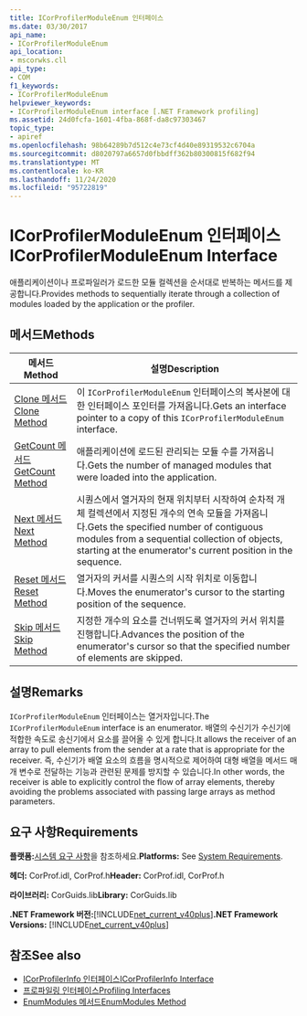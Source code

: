 ```yaml
---
title: ICorProfilerModuleEnum 인터페이스
ms.date: 03/30/2017
api_name:
- ICorProfilerModuleEnum
api_location:
- mscorwks.cll
api_type:
- COM
f1_keywords:
- ICorProfilerModuleEnum
helpviewer_keywords:
- ICorProfilerModuleEnum interface [.NET Framework profiling]
ms.assetid: 24d0fcfa-1601-4fba-868f-da8c97303467
topic_type:
- apiref
ms.openlocfilehash: 98b64289b7d512c4e73cf4d40e89319532c6704a
ms.sourcegitcommit: d8020797a6657d0fbbdff362b80300815f682f94
ms.translationtype: MT
ms.contentlocale: ko-KR
ms.lasthandoff: 11/24/2020
ms.locfileid: "95722819"
---
```

# <a name="icorprofilermoduleenum-interface"></a><span data-ttu-id="a7b03-102">ICorProfilerModuleEnum 인터페이스</span><span class="sxs-lookup"><span data-stu-id="a7b03-102">ICorProfilerModuleEnum Interface</span></span>

<span data-ttu-id="a7b03-103">애플리케이션이나 프로파일러가 로드한 모듈 컬렉션을 순서대로 반복하는 메서드를 제공합니다.</span><span class="sxs-lookup"><span data-stu-id="a7b03-103">Provides methods to sequentially iterate through a collection of modules loaded by the application or the profiler.</span></span>  
  
## <a name="methods"></a><span data-ttu-id="a7b03-104">메서드</span><span class="sxs-lookup"><span data-stu-id="a7b03-104">Methods</span></span>  
  
|<span data-ttu-id="a7b03-105">메서드</span><span class="sxs-lookup"><span data-stu-id="a7b03-105">Method</span></span>|<span data-ttu-id="a7b03-106">설명</span><span class="sxs-lookup"><span data-stu-id="a7b03-106">Description</span></span>|  
|------------|-----------------|  
|[<span data-ttu-id="a7b03-107">Clone 메서드</span><span class="sxs-lookup"><span data-stu-id="a7b03-107">Clone Method</span></span>](icorprofilermoduleenum-clone-method.md)|<span data-ttu-id="a7b03-108">이 `ICorProfilerModuleEnum` 인터페이스의 복사본에 대한 인터페이스 포인터를 가져옵니다.</span><span class="sxs-lookup"><span data-stu-id="a7b03-108">Gets an interface pointer to a copy of this `ICorProfilerModuleEnum` interface.</span></span>|  
|[<span data-ttu-id="a7b03-109">GetCount 메서드</span><span class="sxs-lookup"><span data-stu-id="a7b03-109">GetCount Method</span></span>](icorprofilermoduleenum-getcount-method.md)|<span data-ttu-id="a7b03-110">애플리케이션에 로드된 관리되는 모듈 수를 가져옵니다.</span><span class="sxs-lookup"><span data-stu-id="a7b03-110">Gets the number of managed modules that were loaded into the application.</span></span>|  
|[<span data-ttu-id="a7b03-111">Next 메서드</span><span class="sxs-lookup"><span data-stu-id="a7b03-111">Next Method</span></span>](icorprofilermoduleenum-next-method.md)|<span data-ttu-id="a7b03-112">시퀀스에서 열거자의 현재 위치부터 시작하여 순차적 개체 컬렉션에서 지정된 개수의 연속 모듈을 가져옵니다.</span><span class="sxs-lookup"><span data-stu-id="a7b03-112">Gets the specified number of contiguous modules from a sequential collection of objects, starting at the enumerator's current position in the sequence.</span></span>|  
|[<span data-ttu-id="a7b03-113">Reset 메서드</span><span class="sxs-lookup"><span data-stu-id="a7b03-113">Reset Method</span></span>](icorprofilermoduleenum-reset-method.md)|<span data-ttu-id="a7b03-114">열거자의 커서를 시퀀스의 시작 위치로 이동합니다.</span><span class="sxs-lookup"><span data-stu-id="a7b03-114">Moves the enumerator's cursor to the starting position of the sequence.</span></span>|  
|[<span data-ttu-id="a7b03-115">Skip 메서드</span><span class="sxs-lookup"><span data-stu-id="a7b03-115">Skip Method</span></span>](icorprofilermoduleenum-skip-method.md)|<span data-ttu-id="a7b03-116">지정한 개수의 요소를 건너뛰도록 열거자의 커서 위치를 진행합니다.</span><span class="sxs-lookup"><span data-stu-id="a7b03-116">Advances the position of the enumerator's cursor so that the specified number of elements are skipped.</span></span>|  
  
## <a name="remarks"></a><span data-ttu-id="a7b03-117">설명</span><span class="sxs-lookup"><span data-stu-id="a7b03-117">Remarks</span></span>  

 <span data-ttu-id="a7b03-118">`ICorProfilerModuleEnum` 인터페이스는 열거자입니다.</span><span class="sxs-lookup"><span data-stu-id="a7b03-118">The `ICorProfilerModuleEnum` interface is an enumerator.</span></span> <span data-ttu-id="a7b03-119">배열의 수신기가 수신기에 적합한 속도로 송신기에서 요소를 끌어올 수 있게 합니다.</span><span class="sxs-lookup"><span data-stu-id="a7b03-119">It allows the receiver of an array to pull elements from the sender at a rate that is appropriate for the receiver.</span></span> <span data-ttu-id="a7b03-120">즉, 수신기가 배열 요소의 흐름을 명시적으로 제어하여 대형 배열을 메서드 매개 변수로 전달하는 기능과 관련된 문제를 방지할 수 있습니다.</span><span class="sxs-lookup"><span data-stu-id="a7b03-120">In other words, the receiver is able to explicitly control the flow of array elements, thereby avoiding the problems associated with passing large arrays as method parameters.</span></span>  
  
## <a name="requirements"></a><span data-ttu-id="a7b03-121">요구 사항</span><span class="sxs-lookup"><span data-stu-id="a7b03-121">Requirements</span></span>  

 <span data-ttu-id="a7b03-122">**플랫폼:**[시스템 요구 사항](../../get-started/system-requirements.md)을 참조하세요.</span><span class="sxs-lookup"><span data-stu-id="a7b03-122">**Platforms:** See [System Requirements](../../get-started/system-requirements.md).</span></span>  
  
 <span data-ttu-id="a7b03-123">**헤더:** CorProf.idl, CorProf.h</span><span class="sxs-lookup"><span data-stu-id="a7b03-123">**Header:** CorProf.idl, CorProf.h</span></span>  
  
 <span data-ttu-id="a7b03-124">**라이브러리:** CorGuids.lib</span><span class="sxs-lookup"><span data-stu-id="a7b03-124">**Library:** CorGuids.lib</span></span>  
  
 <span data-ttu-id="a7b03-125">**.NET Framework 버전:**[!INCLUDE[net_current_v40plus](../../../../includes/net-current-v40plus-md.md)]</span><span class="sxs-lookup"><span data-stu-id="a7b03-125">**.NET Framework Versions:** [!INCLUDE[net_current_v40plus](../../../../includes/net-current-v40plus-md.md)]</span></span>  
  
## <a name="see-also"></a><span data-ttu-id="a7b03-126">참조</span><span class="sxs-lookup"><span data-stu-id="a7b03-126">See also</span></span>

- [<span data-ttu-id="a7b03-127">ICorProfilerInfo 인터페이스</span><span class="sxs-lookup"><span data-stu-id="a7b03-127">ICorProfilerInfo Interface</span></span>](icorprofilerinfo-interface.md)
- [<span data-ttu-id="a7b03-128">프로파일링 인터페이스</span><span class="sxs-lookup"><span data-stu-id="a7b03-128">Profiling Interfaces</span></span>](profiling-interfaces.md)
- [<span data-ttu-id="a7b03-129">EnumModules 메서드</span><span class="sxs-lookup"><span data-stu-id="a7b03-129">EnumModules Method</span></span>](icorprofilerinfo3-enummodules-method.md)
